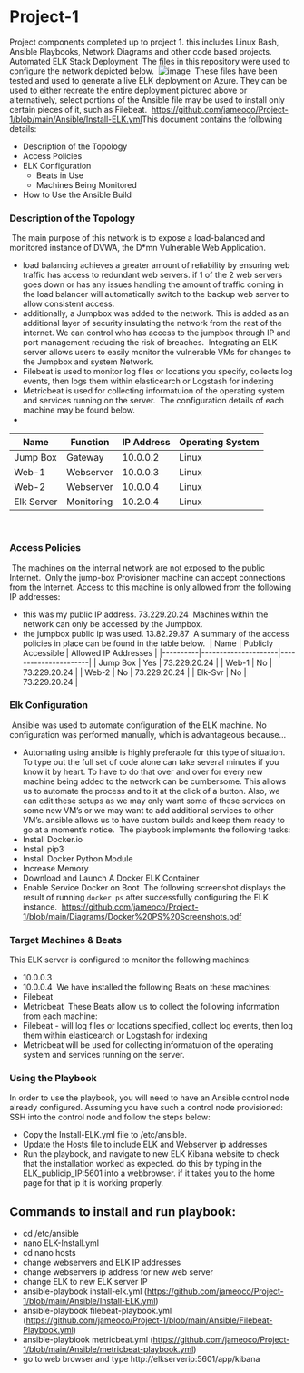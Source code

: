 # Project-1
Project components completed up to project 1. this includes Linux Bash, Ansible Playbooks, Network Diagrams and other code based projects.
​
Automated ELK Stack Deployment
​
The files in this repository were used to configure the network depicted below.
​
![image](https://user-images.githubusercontent.com/80502251/123495660-dd2cf100-d5e1-11eb-9732-0703e3c486ef.png)
​
These files have been tested and used to generate a live ELK deployment on Azure. They can be used to either recreate the entire deployment pictured above or alternatively, select portions of the Ansible file may be used to install only certain pieces of it, such as Filebeat.
​
 https://github.com/jameoco/Project-1/blob/main/Ansible/Install-ELK.yml
​
This document contains the following details:
- Description of the Topology
- Access Policies
- ELK Configuration
  - Beats in Use
  - Machines Being Monitored
- How to Use the Ansible Build
​
​
### Description of the Topology
​
The main purpose of this network is to expose a load-balanced and monitored instance of DVWA, the D*mn Vulnerable Web Application.
​
- load balancing achieves a greater amount of reliability by ensuring web traffic has access to redundant web servers. if 1 of the 2 web servers goes down or has any issues handling the amount of traffic coming in the load balancer will automatically switch to the backup web server to allow consistent access. 
​
- additionally, a Jumpbox was added to the network. This is added as an additional layer of security insulating the network from the rest of the internet. We can control who has access to the jumpbox through IP and port management reducing the risk of breaches.
​
Integrating an ELK server allows users to easily monitor the vulnerable VMs for changes to the Jumpbox and system Network.
- Filebeat is used to monitor log files or locations you specify, collects log events, then logs them within elasticearch or Logstash for indexing
- Metricbeat is used for collecting informatuion of the operating system and services running on the server. 
​
The configuration details of each machine may be found below.
- 
| Name       | Function   | IP Address | Operating System |
|------------|------------|------------|------------------|
| Jump Box   | Gateway    | 10.0.0.2   | Linux            |
| Web-1      | Webserver  | 10.0.0.3   | Linux            |
| Web-2      | Webserver  | 10.0.0.4   | Linux            |
| Elk Server | Monitoring | 10.2.0.4   | Linux            |
​
### Access Policies
​
The machines on the internal network are not exposed to the public Internet. 
​
Only the jump-box Provisioner machine can accept connections from the Internet. Access to this machine is only allowed from the following IP addresses:
- this was my public IP address. 73.229.20.24
​
Machines within the network can only be accessed by the Jumpbox.
- the jumpbox public ip was used. 13.82.29.87
​
A summary of the access policies in place can be found in the table below.
​
| Name     | Publicly Accessible | Allowed IP Addresses |
|----------|---------------------|----------------------|
| Jump Box | Yes                 | 73.229.20.24         |
| Web-1    | No                  | 73.229.20.24         |
| Web-2    | No                  | 73.229.20.24         |
| Elk-Svr  | No                  | 73.229.20.24         |
​
### Elk Configuration
​
Ansible was used to automate configuration of the ELK machine. No configuration was performed manually, which is advantageous because...
- Automating using ansible is highly preferable for this type of situation. To type out the full set of code alone can take several minutes if you know it by heart. To have to do that over and over for every new machine being added to the network can be cumbersome. This allows us to automate the process and to it at the click of a button. Also, we can edit these setups as we may only want some of these services on some new VM’s or we may want to add additional services to other VM’s. ansible allows us to have custom builds and keep them ready to go at a moment’s notice. 
​
The playbook implements the following tasks:
- Install Docker.io
- Install pip3
- Install Docker Python Module
- Increase Memory
- Download and Launch A Docker ELK Container
- Enable Service Docker on Boot
​
The following screenshot displays the result of running `docker ps` after successfully configuring the ELK instance.
​
https://github.com/jameoco/Project-1/blob/main/Diagrams/Docker%20PS%20Screenshots.pdf
​
### Target Machines & Beats
This ELK server is configured to monitor the following machines:
- 10.0.0.3
- 10.0.0.4
​
We have installed the following Beats on these machines:
- Filebeat
- Metricbeat
​
These Beats allow us to collect the following information from each machine:
- Filebeat - will log files or locations specified, collect log events, then log them within elasticearch or Logstash for indexing
- Metricbeat will be used for collecting informatuion of the operating system and services running on the server.
​
### Using the Playbook
In order to use the playbook, you will need to have an Ansible control node already configured. Assuming you have such a control node provisioned: 
​
SSH into the control node and follow the steps below:
- Copy the Install-ELK.yml file to /etc/ansible.
- Update the  Hosts file to include ELK and Webserver ip addresses
- Run the playbook, and navigate to new ELK Kibana website to check that the installation worked as expected. do this by typing in the ELK_publicip_IP:5601 into a webbrowser. if it takes you to the home page for that ip it is working properly.
​
## Commands to install and run playbook:
- cd /etc/ansible
- nano ELK-Install.yml
- cd nano hosts
- change webservers and ELK IP addresses
- change webservers ip address for new web server
- change ELK to new ELK server IP
- ansible-playbook install-elk.yml (https://github.com/jameoco/Project-1/blob/main/Ansible/Install-ELK.yml)
- ansible-playbook filebeat-playbook.yml (https://github.com/jameoco/Project-1/blob/main/Ansible/Filebeat-Playbook.yml)
- ansible-playbiook metricbeat.yml (https://github.com/jameoco/Project-1/blob/main/Ansible/metricbeat-playbook.yml)
- go to web browser and type http://elkserverip:5601/app/kibana
